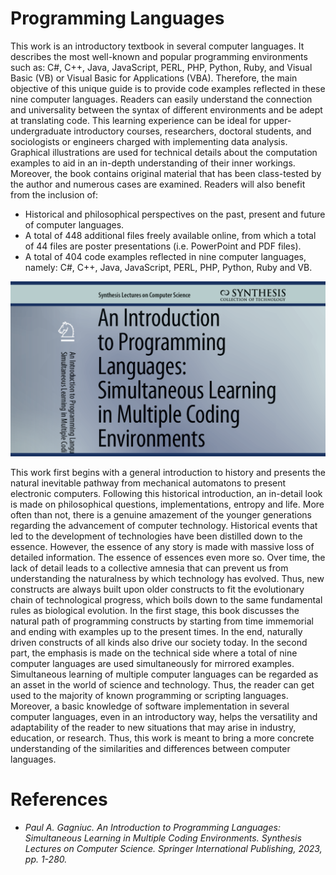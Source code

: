 # Programming Languages

This work is an introductory textbook in several computer languages. It describes the most well-known and popular programming environments such as: C#, C++, Java, JavaScript, PERL, PHP, Python, Ruby, and Visual Basic (VB) or Visual Basic for Applications (VBA). Therefore, the main objective of this unique guide is to provide code examples reflected in these nine computer languages. Readers can easily understand the connection and universality between the syntax of different environments and be adept at translating code. This learning experience can be ideal for upper-undergraduate introductory courses, researchers, doctoral students, and sociologists or engineers charged with implementing data analysis. Graphical illustrations are used for technical details about the computation examples to aid in an in-depth understanding of their inner workings. Moreover, the book contains original material that has been class-tested by the author and numerous cases are examined. Readers will also benefit from the inclusion of: 

- Historical and philosophical perspectives on the past, present and future of computer languages. 
- A total of 448 additional files freely available online, from which a total of 44 files are poster presentations (i.e. PowerPoint and PDF files). 
- A total of 404 code examples reflected in nine computer languages, namely: C#, C++, Java, JavaScript, PERL, PHP, Python, Ruby and VB. 

![screenshot](https://github.com/Gagniuc/Programming-Languages/blob/main/img/programming%20languages%203.png?raw=true)

This work first begins with a general introduction to history and presents the natural inevitable pathway from mechanical automatons to present electronic computers. Following this historical introduction, an in-detail look is made on philosophical questions, implementations, entropy and life. More often than not, there is a genuine amazement of the younger generations regarding the advancement of computer technology. Historical events that led to the development of technologies have been distilled down to the essence. However, the essence of any story is made with massive loss of detailed information. The essence of essences even more so. Over time, the lack of detail leads to a collective amnesia that can prevent us from understanding the naturalness by which technology has evolved. Thus, new constructs are always built upon older constructs to fit the evolutionary chain of technological progress, which boils down to the same fundamental rules as biological evolution. In the first stage, this book discusses the natural path of programming constructs by starting from time immemorial and ending with examples up to the present times. In the end, naturally driven constructs of all kinds also drive our society today. In the second part, the emphasis is made on the technical side where a total of nine computer languages are used simultaneously for mirrored examples. Simultaneous learning of multiple computer languages can be regarded as an asset in the world of science and technology. Thus, the reader can get used to the majority of known programming or scripting languages. Moreover, a basic knowledge of software implementation in several computer languages, even in an introductory way, helps the versatility and adaptability of the reader to new situations that may arise in industry, education, or research. Thus, this work is meant to bring a more concrete understanding of the similarities and differences between computer languages.

# References

- <i>Paul A. Gagniuc. An Introduction to Programming Languages: Simultaneous Learning in Multiple Coding Environments. Synthesis Lectures on Computer Science. Springer International Publishing, 2023, pp. 1-280.</i>

